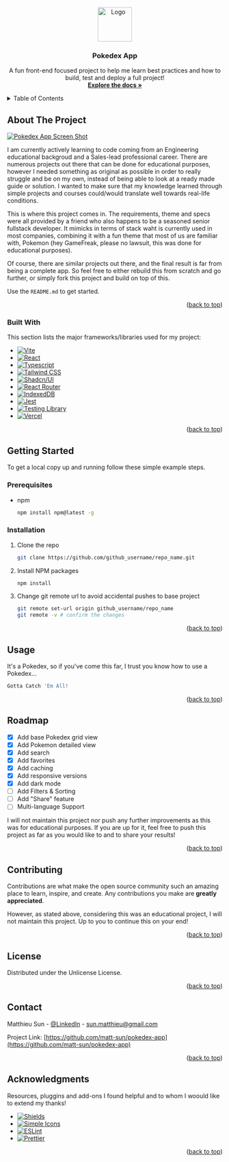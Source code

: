 <a id="readme-top"></a>

<!-- PROJECT LOGO -->
<br />
<div align="center">
  <a href="https://github.com/matt-sun/pokedex-app">
    <img src="https://upload.wikimedia.org/wikipedia/commons/5/53/Pok%C3%A9_Ball_icon.svg" alt="Logo" width="80" height="80">
  </a>

  <h3 align="center">Pokedex App</h3>

  <p align="center">
    A fun front-end focused project to help me learn best practices and how to build, test and deploy a full project!
    <br />
    <a href="https://github.com/matt-sun/pokedex-app"><strong>Explore the docs »</strong></a>
    <br />
  </p>
</div>

<!-- TABLE OF CONTENTS -->
<details>
  <summary>Table of Contents</summary>
  <ol>
    <li>
      <a href="#about-the-project">About The Project</a>
      <ul>
        <li><a href="#built-with">Built With</a></li>
      </ul>
    </li>
    <li>
      <a href="#getting-started">Getting Started</a>
      <ul>
        <li><a href="#prerequisites">Prerequisites</a></li>
        <li><a href="#installation">Installation</a></li>
      </ul>
    </li>
    <li><a href="#roadmap">Roadmap</a></li>
    <li><a href="#contributing">Contributing</a></li>
    <li><a href="#license">License</a></li>
    <li><a href="#contact">Contact</a></li>
    <li><a href="#acknowledgments">Acknowledgments</a></li>
  </ol>
</details>

<!-- ABOUT THE PROJECT -->

## About The Project

[![Pokedex App Screen Shot][product-screenshot]](https://pokedex-app-coral.vercel.app/)

I am currently actively learning to code coming from an Engineering educational backgroud and a Sales-lead professional career. There are numerous projects out there that can be done for educational purposes, however I needed something as original as possible in order to really struggle and be on my own, instead of being able to look at a ready made guide or solution. I wanted to make sure that my knowledge learned through simple projects and courses could/would translate well towards real-life conditions.

This is where this project comes in. The requirements, theme and specs were all provided by a friend who also happens to be a seasoned senior fullstack developer. It mimicks in terms of stack waht is currently used in most companies, combining it with a fun theme that most of us are familiar with, Pokemon (hey GameFreak, please no lawsuit, this was done for educational purposes).

Of course, there are similar projects out there, and the final result is far from being a complete app. So feel free to either rebuild this from scratch and go further, or simply fork this project and build on top of this.

Use the `README.md` to get started.

<p align="right">(<a href="#readme-top">back to top</a>)</p>

### Built With

This section lists the major frameworks/libraries used for my project:

- [![Vite][Vite.dev]][Vite-url]
- [![React][React.js]][React-url]
- [![Typescript][Typescript.org]][Typescript-url]
- [![Tailwind CSS][Tailwind.css]][Tailwind-url]
- [![Shadcn/UI][Shadcn.ui]][Shadcn-url]
- [![React Router][ReactRouter.com]][ReactRouter-url]
- [![IndexedDB][IndexedDB]][IndexedDB-url]
- [![Jest][Jestjs.io]][Jestjs-url]
- [![Testing Library][Testing-Library.com]][Testing-Library-url]
- [![Vercel][Vercel.com]][Vercel-url]

<p align="right">(<a href="#readme-top">back to top</a>)</p>

<!-- GETTING STARTED -->

## Getting Started

To get a local copy up and running follow these simple example steps.

### Prerequisites

- npm
  ```sh
  npm install npm@latest -g
  ```

### Installation

1. Clone the repo
   ```sh
   git clone https://github.com/github_username/repo_name.git
   ```
2. Install NPM packages
   ```sh
   npm install
   ```
3. Change git remote url to avoid accidental pushes to base project
   ```sh
   git remote set-url origin github_username/repo_name
   git remote -v # confirm the changes
   ```

<p align="right">(<a href="#readme-top">back to top</a>)</p>

<!-- USAGE EXAMPLES -->

## Usage

It's a Pokedex, so if you've come this far, I trust you know how to use a Pokedex...

```sh
Gotta Catch 'Em All!
```

<p align="right">(<a href="#readme-top">back to top</a>)</p>

<!-- ROADMAP -->

## Roadmap

- [x] Add base Pokedex grid view
- [x] Add Pokemon detailed view
- [x] Add search
- [x] Add favorites
- [x] Add caching
- [x] Add responsive versions
- [x] Add dark mode
- [ ] Add Filters & Sorting
- [ ] Add "Share" feature
- [ ] Multi-language Support

I will not maintain this project nor push any further improvements as this was for educational purposes. If you are up for it, feel free to push this project as far as you would like to and to share your results!

<p align="right">(<a href="#readme-top">back to top</a>)</p>

<!-- CONTRIBUTING -->

## Contributing

Contributions are what make the open source community such an amazing place to learn, inspire, and create. Any contributions you make are **greatly appreciated**.

However, as stated above, considering this was an educational project, I will not maintain this project. Up to you to continue this on your end!

<p align="right">(<a href="#readme-top">back to top</a>)</p>

<!-- LICENSE -->

## License

Distributed under the Unlicense License.

<p align="right">(<a href="#readme-top">back to top</a>)</p>

<!-- CONTACT -->

## Contact

Matthieu Sun - [@LinkedIn](https://www.linkedin.com/in/matthieusun/) - sun.matthieu@gmail.com

Project Link: [https://github.com/matt-sun/pokedex-app](https://github.com/matt-sun/pokedex-app)

<p align="right">(<a href="#readme-top">back to top</a>)</p>

<!-- ACKNOWLEDGMENTS -->

## Acknowledgments

Resources, pluggins and add-ons I found helpful and to whom I woould like to extend my thanks!

- [![Shields][Shields.io]][Shields-url]
- [![Simple Icons][SimpleIcons.io]][SimpleIcons-url]
- [![ESLint][ESLint.org]][ESLint-url]
- [![Prettier][Prettier.io]][Prettier-url]

<p align="right">(<a href="#readme-top">back to top</a>)</p>

<!-- MARKDOWN LINKS & IMAGES -->
<!-- https://www.markdownguide.org/basic-syntax/#reference-style-links -->

[product-screenshot]: images/pokedex_app_screenshot.png
[Vite.dev]: https://img.shields.io/badge/vite.dev-%23646CFF?style=for-the-badge&logo=vite&logoColor=white
[Vite-url]: https://vite.dev/
[React.js]: https://img.shields.io/badge/React-20232A?style=for-the-badge&logo=react&logoColor=61DAFB
[React-url]: https://reactjs.org/
[Typescript.org]: https://img.shields.io/badge/typescript-%233178C6?style=for-the-badge&logo=typescript&logoColor=white
[Typescript-url]: https://www.typescriptlang.org/
[Tailwind.css]: https://img.shields.io/badge/tailwind%20CSS-%2306B6D4?style=for-the-badge&logo=tailwindcss&logoColor=white
[Tailwind-url]: https://tailwindcss.com/
[Shadcn.ui]: https://img.shields.io/badge/Shadcn%2FUI-%23000000?style=for-the-badge&logo=shadcnui&logoColor=white
[Shadcn-url]: https://ui.shadcn.com/
[ReactRouter.com]: https://img.shields.io/badge/React%20Router-%23CA4245?style=for-the-badge&logo=reactrouter&logoColor=white
[ReactRouter-url]: https://reactrouter.com/home
[IndexedDB]: https://img.shields.io/badge/IndexedDB-%23F7DF1E?style=for-the-badge&logo=javascript&logoColor=white
[IndexedDB-url]: https://www.w3.org/TR/IndexedDB/
[Jestjs.io]: https://img.shields.io/badge/Jest-%23C21325?style=for-the-badge&logo=jest&logoColor=white
[Jestjs-url]: https://jestjs.io/
[Testing-Library.com]: https://img.shields.io/badge/Testing%20Library-%23E33332?style=for-the-badge&logo=testinglibrary&logoColor=white
[Testing-Library-url]: https://testing-library.com/
[Vercel.com]: https://img.shields.io/badge/Vercel-%23000000?style=for-the-badge&logo=vercel&logoColor=white
[Vercel-url]: https://vercel.com/
[Shields.io]: https://img.shields.io/badge/Shields-%23000000?style=for-the-badge&logo=shieldsdotio&logoColor=white
[Shields-url]: https://shields.io/
[SimpleIcons.io]: https://img.shields.io/badge/Simple%20Icons-%23111111?style=for-the-badge&logo=simpleicons&logoColor=white
[SimpleIcons-url]: https://simpleicons.org/
[ESLint.org]: https://img.shields.io/badge/ESLint-%234B32C3?style=for-the-badge&logo=eslint&logoColor=white
[ESLint-url]: https://eslint.org/
[Prettier.io]: https://img.shields.io/badge/Prettier-%23F7B93E?style=for-the-badge&logo=prettier&logoColor=white
[Prettier-url]: https://prettier.io/
